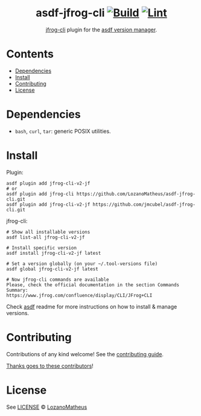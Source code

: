 <div align="center">

# asdf-jfrog-cli [![Build](https://github.com/LozanoMatheus/asdf-jfrog-cli/actions/workflows/build.yml/badge.svg)](https://github.com/LozanoMatheus/asdf-jfrog-cli/actions/workflows/build.yml) [![Lint](https://github.com/LozanoMatheus/asdf-jfrog-cli/actions/workflows/lint.yml/badge.svg)](https://github.com/LozanoMatheus/asdf-jfrog-cli/actions/workflows/lint.yml)

[jfrog-cli](https://github.com/jfrog/jfrog-cli) plugin for the [asdf version manager](https://asdf-vm.com).

</div>

# Contents

- [Dependencies](#dependencies)
- [Install](#install)
- [Contributing](#contributing)
- [License](#license)

# Dependencies

- `bash`, `curl`, `tar`: generic POSIX utilities.

# Install

Plugin:

```shell
asdf plugin add jfrog-cli-v2-jf
# or
asdf plugin add jfrog-cli https://github.com/LozanoMatheus/asdf-jfrog-cli.git
asdf plugin add jfrog-cli-v2-jf https://github.com/jmcubel/asdf-jfrog-cli.git
```

jfrog-cli:

```shell
# Show all installable versions
asdf list-all jfrog-cli-v2-jf

# Install specific version
asdf install jfrog-cli-v2-jf latest

# Set a version globally (on your ~/.tool-versions file)
asdf global jfrog-cli-v2-jf latest

# Now jfrog-cli commands are available
Please, check the official documentation in the section Commands Summary:
https://www.jfrog.com/confluence/display/CLI/JFrog+CLI
```

Check [asdf](https://github.com/asdf-vm/asdf) readme for more instructions on how to
install & manage versions.

# Contributing

Contributions of any kind welcome! See the [contributing guide](contributing.md).

[Thanks goes to these contributors](https://github.com/LozanoMatheus/asdf-jfrog-cli/graphs/contributors)!

# License

See [LICENSE](LICENSE) © [LozanoMatheus](https://github.com/LozanoMatheus/)
